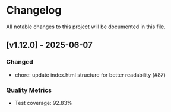 # Changelog

All notable changes to this project will be documented in this file.

## [v1.12.0] - 2025-06-07

### Changed
- chore: update index.html structure for better readability (#87)

### Quality Metrics
- Test coverage: 92.83%

